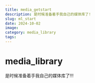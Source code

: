 ```yaml
---
title: media_getstart
description: 是时候准备着手我自己的媒体库了!
slug: ml_start
date: 2024-10-02
image: 
category: media_library
tags:
---
```


# media_library

是时候准备着手我自己的媒体库了!!!
